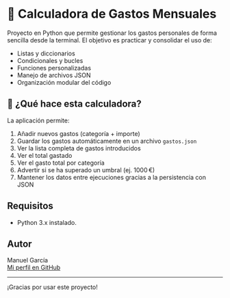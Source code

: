 # 💸 Calculadora de Gastos Mensuales

Proyecto en Python que permite gestionar los gastos personales de forma sencilla desde la terminal. El objetivo es practicar y consolidar el uso de:

- Listas y diccionarios
- Condicionales y bucles
- Funciones personalizadas
- Manejo de archivos JSON
- Organización modular del código

## 🧠 ¿Qué hace esta calculadora?

La aplicación permite:

1. Añadir nuevos gastos (categoría + importe)
2. Guardar los gastos automáticamente en un archivo `gastos.json`
3. Ver la lista completa de gastos introducidos
4. Ver el total gastado
5. Ver el gasto total por categoría
6. Advertir si se ha superado un umbral (ej. 1000 €)
7. Mantener los datos entre ejecuciones gracias a la persistencia con JSON

## Requisitos

- Python 3.x instalado.

## Autor

Manuel García  
[Mi perfil en GitHub](https://github.com/ManuelDes27)

---

¡Gracias por usar este proyecto!

